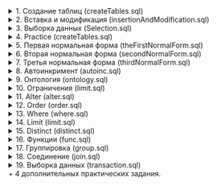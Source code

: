 
<details>
<summary>1. Создание таблиц (createTables.sql)</summary>

Напишите запрос, создающий таблицу courses со следующими полями:

name типа varchar длиной 255.
body типа text.
created_at типа timestamp.
Напишите запрос, создающий таблицу users со следующими полями:

first_name типа varchar длиной 255.
email типа varchar длиной 255.
manager типа boolean.
Напишите запрос, создающий таблицу course_members со следующими полями:

user_id типа bigint
course_id типа bigint
created_at типа timestamp

</details>

<details>
<summary>2. Вставка и модификация (insertionAndModification.sql)</summary>
Запишите в файл следующие запросы:

Запрос, который удаляет пользователя с именем Sansa
Запрос, который вставляет в базу пользователя с именем Arya и почтой arya@winter.com
Запрос, который устанавливает флаг manager в true для пользователя с емейлом tirion@got.com
Подсказки:

Перед тем как писать запросы в файл, зайдите в psql и поэкспериментируйте как следует
Не бойтесь сломать что-то в базе, всегда можно восстановиться командой make reset в терминале
Структуру базы данных можно подсмотреть в файле init.sql
</details>

<details>
<summary>3. Выборка данных (Selection.sql)</summary>
Составьте запрос, который извлекает все записи из таблицы users по следующим правилам:
* Пользователи должны быть рождены позже 23 октября 1999 года. Поле `birthday`.
* Выборка отсортирована в алфавитном порядке по полю `first_name`
* Нужно извлечь только три записи
</details>
  
</details>

<details>
<summary>4. Practice (createTables.sql)</summary>
-- Создайте таблицу users со следующими полями:
--     id - первичный ключ
--     first_name - имя
--     created_at - дата создания пользователя
-- Добавьте в таблицу users одну произвольную запись.
-- Создайте таблицу orders со следующими полями:
--     id - первичный ключ
--     user_first_name - при вставке записи здесь указывается имя пользователя из таблицы users
--     months - количество покупаемых месяцев (обучение на Хекслете)
--     created_at - дата создания заказа
-- Добавьте в таблицу orders два заказа на созданного ранее пользователя
</details>

<details>
<summary>5. Первая нормальная форма (theFirstNormalForm.sql)</summary>
Создайте таблицу users со следующими полями:
id - первичный ключ
first_name - имя
created_at - дата создания пользователя
Добавьте в таблицу users одну запись с именем пользователя Tom.
Создайте таблицу orders со следующими полями:
id - первичный ключ
user_first_name - при вставке записи здесь указывается имя пользователя из таблицы users
months - количество покупаемых месяцев (обучение на Хекслете)
created_at - дата создания заказа
Добавьте в таблицу orders два заказа на созданного ранее пользователя
Значения первичных ключей задайте самостоятельно. Автогенерация изучается дальше по курсу. Примеры вставки данных в эти таблицы:
</details>


<details>
<summary>6. Вторая нормальная форма (secondNormalForm.sql)</summary>
-- Создайте две таблицы cars и brands, в которых отобразите нормализованную структуру таблицы old_cars.
-- Создайте суррогатный первичный ключ для каждой из таблиц. Не забудьте указать внешний ключ в таблице
-- cars на таблицу brands. Поле, с именем brand в таблице old_cars, должно иметь название name в таблице brands.
-- Добавьте в эти таблицы те же записи, что и в исходной таблице, но в нормализованной форме.
</details>

<details>
<summary>7. Третья нормальная форма (thirdNormalForm.sql)</summary>
 -- В базе данных содержится таблица old_cities, следующей структуры

-- country	region	city
-- Россия	Татарстан	Бугульма
-- Россия	Татарстан	Казань
-- Россия	Самарская область	Тольятти
-- Город в этой таблице зависит и от региона и от страны. Зависимость от региона прямая, а вот от
-- страны город зависит косвенно, так как страна определяется регионом.

-- solution.sql
-- Создайте три таблицы countries, country_regions и country_region_cities, в которых отобразите
-- нормализованную структуру исходной таблицы old_cities. Создайте суррогатный первичный ключ для каждой
-- из таблиц. Не забудьте указать внешний ключ. Поле для имени сущности в каждой таблице назовите именем name.
-- Все ключи должны иметь тип bigint.
-- Добавьте в созданные таблицы те же записи, что и в исходной таблице, но в нормализованной форме.
-- Подсказки
-- Внешний ключ именуется как: имя таблицы в единственном числе плюс _id.
</details>

<details>
<summary>8. Автоинкримент (autoinc.sql)</summary>
-- solution.sql
-- Создайте таблицу article_categories с двумя полями:

-- id - автогенерируемый первичный ключ
-- name - текстовое поле
-- Добавьте в эту таблицу две произвольные записи
</details>

<details>
<summary>9. Онтология (ontology.sql)</summary>
-- Каждый раз когда мы совершаем покупки в интернете, на стороне продавца формируется "заказ". Это сущность,
-- которая описывает собой конкретную покупку и включает в себя пользователя, а также список позиций.
-- Если взять какой-нибудь интернет-магазин торгующий электроникой, то в заказ могут входить клавиатура,
-- мышка и коврик. Ниже представлена ERD в которой отражены сущности, участвующие в процессе.
</details>

<details>
<summary>10. Ограничения (limit.sql)</summary>
-- Составьте запрос, который извлекает все записи из таблицы users по следующим правилам:
-- Пользователи должны быть рождены (birthday) раньше 3 октября 2002 года.
-- Данные отсортированы по имени в прямом порядке
-- Нужно извлечь 3 строчки, пропустив первые две
</details>

<details>
<summary>11. Alter (alter.sql)</summary>
-- Напишите запрос обновляющий таблицу структуры:

CREATE TABLE users (
    id bigint PRIMARY KEY GENERATED ALWAYS AS IDENTITY,
    email varchar(255) NOT NULL,
    age integer,
    name varchar(255)
);
-- В структуру:

CREATE TABLE users (
    id bigint PRIMARY KEY GENERATED ALWAYS AS IDENTITY,
    email varchar(255) NOT NULL UNIQUE,
    first_name varchar(255) NOT NULL,
    created_at timestamp
);
-- name и first_name - одна и та же колонка.
</details>

<details>
<summary>12. Order (order.sql)</summary>
-- Составьте запрос, который извлекает из базы данных (таблица users) все имена (поле first_name)
-- пользователей, отсортированных по дате рождения (поле birthday) в обратном порядке. Те записи,
-- у которых нет даты рождения, должны быть в конце списка.
</details>

<details>
<summary>13. Where (where.sql)</summary>
-- Составьте запрос, который извлекает все записи из таблицы users по следующим правилам:

-- Пользователи созданы позже 2018-11-23 (включая эту дату) и раньше 2018-12-12 (включая эту дату)
-- или поле house имеет значение stark
-- Данные отсортированы по дате создания по убыванию
</details>

<details>
<summary>14. Limit (limit.sql)</summary>
-- Составьте запрос, который извлекает все записи из таблицы users по следующим правилам:

-- Пользователи должны быть рождены (birthday) раньше 3 октября 2002 года.
-- Данные отсортированы по имени в прямом порядке
-- Нужно извлечь 3 строчки, пропустив первые две
</details>

<details>
<summary>15. Distinct (distinct.sql)</summary>
-- Составьте запрос, который извлекает из таблицы users все уникальные значения поля house
-- отсортированные по возрастанию.
</details>

<details>
<summary>16. Функции (func.sql)</summary>
-- Составьте запрос, который извлекает из таблицы users количество записей, у которых значение поля house равно stark.
</details>

<details>
<summary>17. Группировка (group.sql)</summary>
-- Составьте запрос (к таблице users), который считает количество пользователей, рождённых (поле birthday)
-- в каждом году (из тех, что есть в birthday) по следующим правилам:

-- Анализируются только те пользователи, у которых указан год рождения.
-- Выборка отсортирована по году рождения в прямом порядке.
-- Подсказки
-- Чтобы извлечь год из дня рождения, воспользуйтесь конструкцией: EXTRACT(year FROM birthday)
-- AS year_of_birthday.
-- Итоговая таблица должна иметь два поля с именами year_of_birthday и count.
</details>

<details>
<summary>18. Соединение (join.sql)</summary>
-- Составьте запрос, который извлекает из базы идентификатор топика и имя автора топика (first_name)
-- по следующим правилам:

-- Анализируются топики только тех пользователей, чей емейл находится на домене lannister.com
-- Выборка отсортирована по дате создания топика в прямом порядке
</details>

<details>
<summary>19. Выборка данных (transaction.sql)</summary>
-- Механизм дружбы в социальных сетях, обычно, реализуется через отдельную таблицу friendship ссылающуюся
-- на обоих пользователей. Когда два человека начинают дружить, то в эту таблицу заносятся сразу две записи:

-- friendship

-- id	user1_id	user2_id
--  1	       3	10
--  2	      10	3
-- Такой способ организации данных позволяет работать с понятием "дружба" независимо от того,
-- кто был указан первым, а кто вторым.

-- solution.sql
-- Составьте транзакцию, которая создает дружбу между пользователями Tirion и Jon.
</details>
+ 4 дополнительных практических задания.
